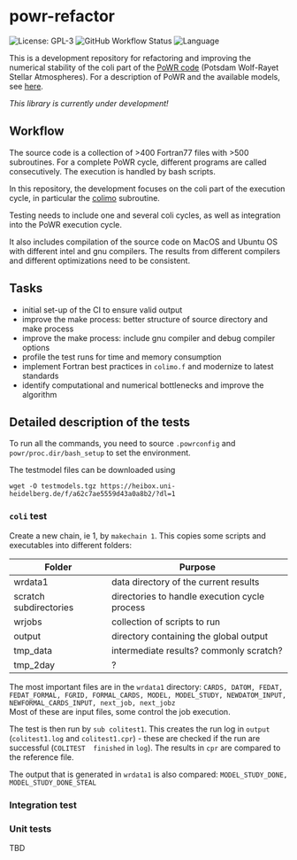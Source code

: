 # powr-refactor

![License: GPL-3](https://img.shields.io/github/license/ssciwr/powr-refactor)
![GitHub Workflow Status](https://img.shields.io/github/actions/workflow/status/ssciwr/powr-refactor/ci.yml?branch=main)
![Language](https://img.shields.io/github/languages/top/ssciwr/powr-refactor)

This is a development repository for refactoring and improving the numerical stability of the coli part of the [PoWR code](https://github.com/powr-code/PoWR) (Potsdam Wolf-Rayet Stellar Atmospheres). For a description of PoWR and the available models, see [here](https://www.astro.physik.uni-potsdam.de/~wrh/PoWR/powrgrid1.php).

*This library is currently under development!*

## Workflow

The source code is a collection of >400 Fortran77 files with >500 subroutines. For a complete PoWR cycle, different programs are called consecutively. The execution is handled by bash scripts.

In this repository, the development focuses on the coli part of the execution cycle, in particular the [colimo](src/colimo.f) subroutine.

Testing needs to include one and several coli cycles, as well as integration into the PoWR execution cycle.

It also includes compilation of the source code on MacOS and Ubuntu OS with different intel and gnu compilers. The results from different compilers and different optimizations need to be consistent.

## Tasks
- initial set-up of the CI to ensure valid output
- improve the make process: better structure of source directory and make process
- improve the make process: include gnu compiler and debug compiler options
- profile the test runs for time and memory consumption
- implement Fortran best practices in `colimo.f` and modernize to latest standards
- identify computational and numerical bottlenecks and improve the algorithm


## Detailed description of the tests
To run all the commands, you need to source `.powrconfig` and `powr/proc.dir/bash_setup` to set the environment. 

The testmodel files can be downloaded using
```
wget -O testmodels.tgz https://heibox.uni-heidelberg.de/f/a62c7ae5559d43a0a8b2/?dl=1
```

### `coli` test
Create a new chain, ie 1, by `makechain 1`. This copies some scripts and executables into different folders:

| Folder      | Purpose |
| ----------- | ----------- |
| wrdata1     | data directory of the current results |
| scratch subdirectories | directories to handle execution cycle process |
| wrjobs | collection of scripts to run |
| output | directory containing the global output |
| tmp_data | intermediate results? commonly scratch? |
| tmp_2day | ? |

The most important files are in the `wrdata1` directory: `CARDS, DATOM, FEDAT, FEDAT_FORMAL, FGRID, FORMAL_CARDS, MODEL, MODEL_STUDY, NEWDATOM_INPUT, NEWFORMAL_CARDS_INPUT, next_job, next_jobz`  
Most of these are input files, some control the job execution.

The test is then run by `sub colitest1`. This creates the run log in `output` (`colitest1.log` and `colitest1.cpr`) - these are checked if the run are successful (`COLITEST  finished` in `log`). The results in `cpr` are compared to the reference file.

The output that is generated in `wrdata1` is also compared: `MODEL_STUDY_DONE, MODEL_STUDY_DONE_STEAL`


### Integration test

### Unit tests
TBD
